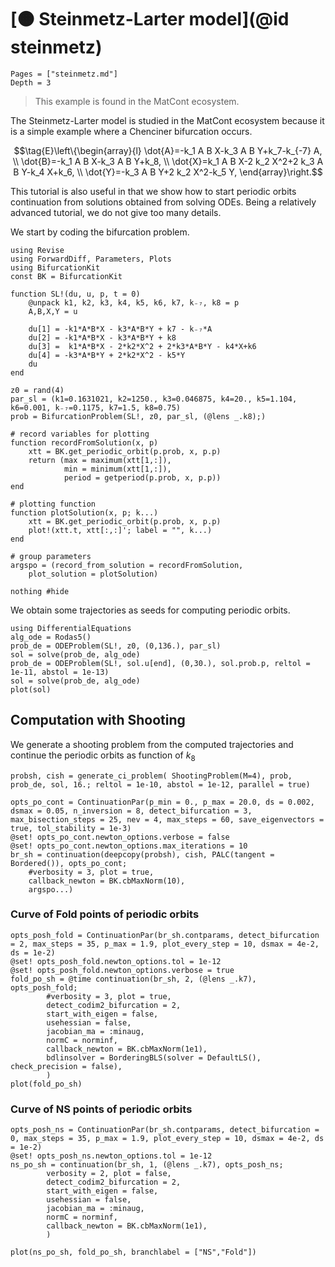 # [🟠 Steinmetz-Larter model](@id steinmetz)

```@contents
Pages = ["steinmetz.md"]
Depth = 3
```

> This example is found in the MatCont ecosystem.

The Steinmetz-Larter model is studied in the MatCont ecosystem because it is a simple example where a Chenciner bifurcation occurs.

$$\tag{E}\left\{\begin{array}{l}
\dot{A}=-k_1 A B X-k_3 A B Y+k_7-k_{-7} A, \\
\dot{B}=-k_1 A B X-k_3 A B Y+k_8, \\
\dot{X}=k_1 A B X-2 k_2 X^2+2 k_3 A B Y-k_4 X+k_6, \\
\dot{Y}=-k_3 A B Y+2 k_2 X^2-k_5 Y,
\end{array}\right.$$

This tutorial is also useful in that we show how to start periodic orbits continuation from solutions obtained from solving ODEs. Being a relatively advanced tutorial, we do not give too many details.

We start by coding the bifurcation problem.

```@example STEINMETZ
using Revise
using ForwardDiff, Parameters, Plots
using BifurcationKit
const BK = BifurcationKit

function SL!(du, u, p, t = 0)
	@unpack k1, k2, k3, k4, k5, k6, k7, k₋₇, k8 = p
	A,B,X,Y = u

	du[1] = -k1*A*B*X - k3*A*B*Y + k7 - k₋₇*A
	du[2] = -k1*A*B*X - k3*A*B*Y + k8
	du[3] =  k1*A*B*X - 2*k2*X^2 + 2*k3*A*B*Y - k4*X+k6
	du[4] = -k3*A*B*Y + 2*k2*X^2 - k5*Y
	du
end

z0 = rand(4)
par_sl = (k1=0.1631021, k2=1250., k3=0.046875, k4=20., k5=1.104, k6=0.001, k₋₇=0.1175, k7=1.5, k8=0.75)
prob = BifurcationProblem(SL!, z0, par_sl, (@lens _.k8);)

# record variables for plotting
function recordFromSolution(x, p) 
	xtt = BK.get_periodic_orbit(p.prob, x, p.p)
	return (max = maximum(xtt[1,:]),
			min = minimum(xtt[1,:]),
			period = getperiod(p.prob, x, p.p))
end

# plotting function
function plotSolution(x, p; k...)
	xtt = BK.get_periodic_orbit(p.prob, x, p.p)
	plot!(xtt.t, xtt[:,:]'; label = "", k...)
end

# group parameters
argspo = (record_from_solution = recordFromSolution,
	plot_solution = plotSolution)

nothing #hide
```

We obtain some trajectories as seeds for computing periodic orbits.

```@example STEINMETZ
using DifferentialEquations
alg_ode = Rodas5()
prob_de = ODEProblem(SL!, z0, (0,136.), par_sl)
sol = solve(prob_de, alg_ode)
prob_de = ODEProblem(SL!, sol.u[end], (0,30.), sol.prob.p, reltol = 1e-11, abstol = 1e-13)
sol = solve(prob_de, alg_ode)
plot(sol)
```

## Computation with Shooting
We generate a shooting problem from the computed trajectories and continue the periodic orbits as function of $k_8$

```@example STEINMETZ
probsh, cish = generate_ci_problem( ShootingProblem(M=4), prob, prob_de, sol, 16.; reltol = 1e-10, abstol = 1e-12, parallel = true)

opts_po_cont = ContinuationPar(p_min = 0., p_max = 20.0, ds = 0.002, dsmax = 0.05, n_inversion = 8, detect_bifurcation = 3, max_bisection_steps = 25, nev = 4, max_steps = 60, save_eigenvectors = true, tol_stability = 1e-3)
@set! opts_po_cont.newton_options.verbose = false
@set! opts_po_cont.newton_options.max_iterations = 10
br_sh = continuation(deepcopy(probsh), cish, PALC(tangent = Bordered()), opts_po_cont;
	#verbosity = 3, plot = true,
	callback_newton = BK.cbMaxNorm(10),
	argspo...)
```

### Curve of Fold points of periodic orbits

```@example STEINMETZ
opts_posh_fold = ContinuationPar(br_sh.contparams, detect_bifurcation = 2, max_steps = 35, p_max = 1.9, plot_every_step = 10, dsmax = 4e-2, ds = 1e-2)
@set! opts_posh_fold.newton_options.tol = 1e-12
@set! opts_posh_fold.newton_options.verbose = true
fold_po_sh = @time continuation(br_sh, 2, (@lens _.k7), opts_posh_fold;
		#verbosity = 3, plot = true,
		detect_codim2_bifurcation = 2,
		start_with_eigen = false,
		usehessian = false,
		jacobian_ma = :minaug,
		normC = norminf,
		callback_newton = BK.cbMaxNorm(1e1),
		bdlinsolver = BorderingBLS(solver = DefaultLS(), check_precision = false),
		)
plot(fold_po_sh)
```

### Curve of NS points of periodic orbits
```@example STEINMETZ
opts_posh_ns = ContinuationPar(br_sh.contparams, detect_bifurcation = 0, max_steps = 35, p_max = 1.9, plot_every_step = 10, dsmax = 4e-2, ds = 1e-2)
@set! opts_posh_ns.newton_options.tol = 1e-12
ns_po_sh = continuation(br_sh, 1, (@lens _.k7), opts_posh_ns;
		verbosity = 2, plot = false,
		detect_codim2_bifurcation = 2,
		start_with_eigen = false,
		usehessian = false,
		jacobian_ma = :minaug,
		normC = norminf,
		callback_newton = BK.cbMaxNorm(1e1),
		)
```

```@example STEINMETZ
plot(ns_po_sh, fold_po_sh, branchlabel = ["NS","Fold"])
```

